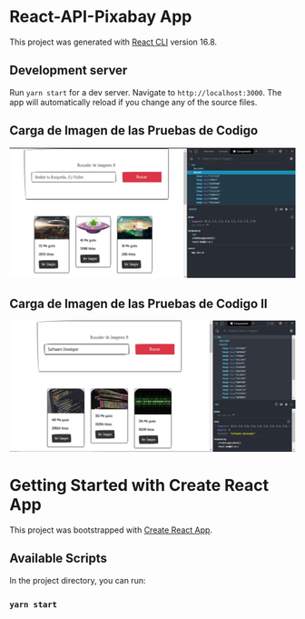 #  React-API-Pixabay App

This project was generated with [React CLI](https://es.reactjs.org/docs/create-a-new-react-app.html) version 16.8.

## Development server

Run `yarn start` for a dev server. Navigate to `http://localhost:3000`. The app will automatically reload if you change any of the source files.

## Carga de Imagen de las Pruebas de Codigo

![](public/Pixabay.jpg)

## Carga de Imagen de las Pruebas de Codigo II

![](public/dev.jpg)

# Getting Started with Create React App

This project was bootstrapped with [Create React App](https://github.com/facebook/create-react-app).

## Available Scripts

In the project directory, you can run:

### `yarn start`

